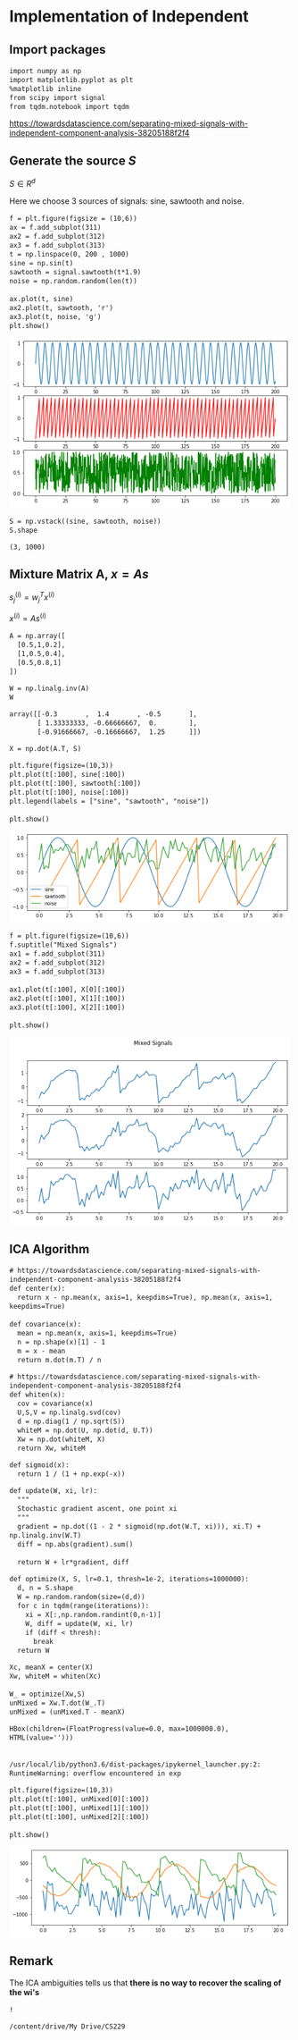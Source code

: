 
# Implementation of Independent 

## Import packages



```
import numpy as np
import matplotlib.pyplot as plt
%matplotlib inline
from scipy import signal
from tqdm.notebook import tqdm
```

https://towardsdatascience.com/separating-mixed-signals-with-independent-component-analysis-38205188f2f4

## Generate the source $S$

$S\in R^d$

Here we choose 3 sources of signals: sine, sawtooth and noise.


```
f = plt.figure(figsize = (10,6))
ax = f.add_subplot(311)
ax2 = f.add_subplot(312)
ax3 = f.add_subplot(313)
t = np.linspace(0, 200 , 1000)
sine = np.sin(t)
sawtooth = signal.sawtooth(t*1.9)
noise = np.random.random(len(t))

ax.plot(t, sine)
ax2.plot(t, sawtooth, 'r')
ax3.plot(t, noise, 'g')
plt.show()
```


![png](ICA_files/ICA_5_0.png)



```
S = np.vstack((sine, sawtooth, noise))
S.shape
```




    (3, 1000)



## Mixture Matrix A, $x = As$

$s_j^{(i)} = w_j^Tx^{(i)}$

$x^{(i)} = As^{(i)}$


```
A = np.array([
  [0.5,1,0.2],
  [1,0.5,0.4],
  [0.5,0.8,1]
])
```


```
W = np.linalg.inv(A)
W
```




    array([[-0.3       ,  1.4       , -0.5       ],
           [ 1.33333333, -0.66666667,  0.        ],
           [-0.91666667, -0.16666667,  1.25      ]])




```
X = np.dot(A.T, S)
```


```
plt.figure(figsize=(10,3))
plt.plot(t[:100], sine[:100])
plt.plot(t[:100], sawtooth[:100])
plt.plot(t[:100], noise[:100])
plt.legend(labels = ["sine", "sawtooth", "noise"])

plt.show()
```


![png](ICA_files/ICA_12_0.png)



```
f = plt.figure(figsize=(10,6))
f.suptitle("Mixed Signals")
ax1 = f.add_subplot(311)
ax2 = f.add_subplot(312)
ax3 = f.add_subplot(313)

ax1.plot(t[:100], X[0][:100])
ax2.plot(t[:100], X[1][:100])
ax3.plot(t[:100], X[2][:100])

plt.show()
```


![png](ICA_files/ICA_13_0.png)


## ICA Algorithm


```
# https://towardsdatascience.com/separating-mixed-signals-with-independent-component-analysis-38205188f2f4
def center(x):
  return x - np.mean(x, axis=1, keepdims=True), np.mean(x, axis=1, keepdims=True)

def covariance(x):
  mean = np.mean(x, axis=1, keepdims=True)
  n = np.shape(x)[1] - 1
  m = x - mean
  return m.dot(m.T) / n
```


```
# https://towardsdatascience.com/separating-mixed-signals-with-independent-component-analysis-38205188f2f4
def whiten(x):
  cov = covariance(x)
  U,S,V = np.linalg.svd(cov)
  d = np.diag(1 / np.sqrt(S))
  whiteM = np.dot(U, np.dot(d, U.T))
  Xw = np.dot(whiteM, X)
  return Xw, whiteM
```


```
def sigmoid(x):
  return 1 / (1 + np.exp(-x))
```


```
def update(W, xi, lr):
  """
  Stochastic gradient ascent, one point xi
  """
  gradient = np.dot((1 - 2 * sigmoid(np.dot(W.T, xi))), xi.T) + np.linalg.inv(W.T)
  diff = np.abs(gradient).sum()

  return W + lr*gradient, diff
```


```
def optimize(X, S, lr=0.1, thresh=1e-2, iterations=1000000):
  d, n = S.shape
  W = np.random.random(size=(d,d))
  for c in tqdm(range(iterations)):
    xi = X[:,np.random.randint(0,n-1)]
    W, diff = update(W, xi, lr)
    if (diff < thresh):
      break
  return W

```


```
Xc, meanX = center(X)
Xw, whiteM = whiten(Xc)

W_ = optimize(Xw,S)
unMixed = Xw.T.dot(W_.T)
unMixed = (unMixed.T - meanX)
```


    HBox(children=(FloatProgress(value=0.0, max=1000000.0), HTML(value='')))


    /usr/local/lib/python3.6/dist-packages/ipykernel_launcher.py:2: RuntimeWarning: overflow encountered in exp
      



```
plt.figure(figsize=(10,3))
plt.plot(t[:100], unMixed[0][:100])
plt.plot(t[:100], unMixed[1][:100])
plt.plot(t[:100], unMixed[2][:100])

plt.show()
```


![png](ICA_files/ICA_21_0.png)


## Remark 

The ICA ambiguities tells us that **there is no way to recover the scaling of the wi's**


```
!
```

    /content/drive/My Drive/CS229

